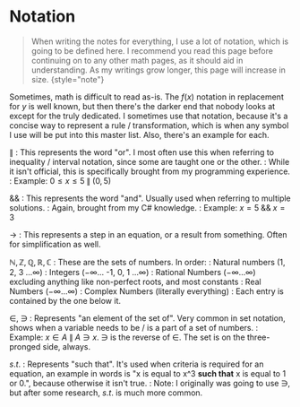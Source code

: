 # Notation

> When writing the notes for everything, I use a lot of notation, which is going to be defined here.
I recommend you read this page before continuing on to any other math pages, as it should aid in understanding.
As my writings grow longer, this page will increase in size.
{style="note"}

Sometimes, math is difficult to read as-is.
The $f(x)$ notation in replacement for $y$ is well known, but then there's the darker end that nobody looks at except for the truly dedicated.
I sometimes use that notation, because it's a concise way to represent a rule / transformation, which is when any symbol I use will be put into this master list.
Also, there's an example for each.

$\|$
: This represents the word "or".
I most often use this when referring to inequality / interval notation, since some are taught one or the other.
: While it isn't official, this is specifically brought from my programming experience.
: Example: $0 \leq x \leq 5 \; \| \; (0,5)$
<!-- Contribution Note: In LaTex, I usually use "$\; \| \;$" for it.
This is to allow proper spacing between the inequality, or symbol, and interval. -->

$\&\&$
: This represents the word "and".
Usually used when referring to multiple solutions.
: Again, brought from my C# knowledge.
: Example: $x = 5 \; \&\& \; x = 3$
<!-- Contribution Note: In LaTex, I'll use "$\; \&\& \;$" for representing and.
Again, adequate spacing.-->

$\to$
: This represents a step in an equation, or a result from something.
Often for simplification as well.

$\mathbb{N, Z, Q, R, C}$
: These are the sets of numbers.
In order:
: Natural numbers (1, 2, 3 $\dots \infty$)
: Integers ($-\infty \dots$ -1, 0, 1 $\dots \infty$)
: Rational Numbers ($-\infty \dots \infty$) excluding anything like non-perfect roots, and most constants
: Real Numbers ($-\infty \dots \infty$)
: Complex Numbers (literally everything)
: Each entry is contained by the one below it.



$\in$, $\ni$
: Represents "an element of the set of".
Very common in set notation, shows when a variable needs to be / is a part of a set of numbers.
: Example: $x \in A \; \| \; A \ni x$.
$\ni$ is the reverse of $\in$.
The set is on the three-pronged side, always.

$s.t.$
: Represents "such that".
It's used when criteria is required for an equation, an example in words is
"x is equal to x^3 **such that** x is equal to 1 or 0.", because otherwise it isn't true.
: Note: I originally was going to use $\ni$, but after some research, $s.t.$ is much more common.
